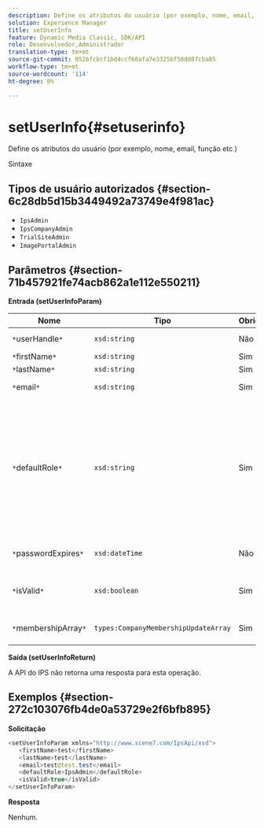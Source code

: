 ```yaml
---
description: Define os atributos do usuário (por exemplo, nome, email, função etc.)
solution: Experience Manager
title: setUserInfo
feature: Dynamic Media Classic, SDK/API
role: Desenvolvedor,Administrador
translation-type: tm+mt
source-git-commit: 052bfcbcf1bd4ccf60afa7e3325bf58dd07cba85
workflow-type: tm+mt
source-wordcount: '114'
ht-degree: 0%

---
```



# setUserInfo{#setuserinfo}

Define os atributos do usuário (por exemplo, nome, email, função etc.)

Sintaxe

## Tipos de usuário autorizados {#section-6c28db5d15b3449492a73749e4f981ac}

* `IpsAdmin`
* `IpsCompanyAdmin`
* `TrialSiteAdmin`
* `ImagePortalAdmin`

## Parâmetros {#section-71b457921fe74acb862a1e112e550211}

**Entrada (setUserInfoParam)**

| Nome | Tipo | Obrigatório | Descrição |
|---|---|---|---|
| `*`userHandle`*` | `xsd:string` | Não | Identificador do usuário. |
| `*`firstName`*` | `xsd:string` | Sim | Nome. |
| `*`lastName`*` | `xsd:string` | Sim | Sobrenome. |
| `*`email`*` | `xsd:string` | Sim | Email do usuário. |
| `*`defaultRole`*` | `xsd:string` | Sim | Define a função de um usuário em cada empresa à qual ele pertence. Observe, no entanto, a função `IpsAdmin` substitui outras configurações por empresa. |
| `*`passwordExpires`*` | `xsd:dateTime` | Não | Defina a data de expiração da senha. |
| `*`isValid`*` | `xsd:boolean` | Sim | Determina se o usuário é um usuário IPS válido. |
| `*`membershipArray`*` | `types:CompanyMembershipUpdateArray` | Sim | Uma matriz de empresas lida com isso. |

**Saída (setUserInfoReturn)**

A API do IPS não retorna uma resposta para esta operação.

## Exemplos {#section-272c103076fb4de0a53729e2f6bfb895}

**Solicitação**

```java
<setUserInfoParam xmlns="http://www.scene7.com/IpsApi/xsd">
   <firstName>test</firstName>
   <lastName>test</lastName>
   <email>test@test.test</email>
   <defaultRole>IpsAdmin</defaultRole>
   <isValid>true</isValid>
</setUserInfoParam>
```

**Resposta**

Nenhum.
